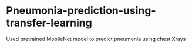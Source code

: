 # Pneumonia-prediction-using-transfer-learning
Used pretrained MobileNet model to predict pneumonia using chest Xrays
